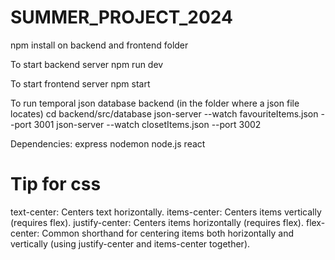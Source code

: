 # SUMMER_PROJECT_2024

 npm install on backend and frontend folder

To start backend server
npm run dev

To start frontend server
npm start

To run temporal json database backend (in the folder where a json file locates)
cd backend/src/database
json-server --watch favouriteItems.json --port 3001
json-server --watch closetItems.json --port 3002


Dependencies:
express
nodemon
node.js
react







# Tip for css
text-center: Centers text horizontally.
items-center: Centers items vertically (requires flex).
justify-center: Centers items horizontally (requires flex).
flex-center: Common shorthand for centering items both horizontally and vertically (using justify-center and items-center together).